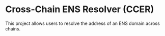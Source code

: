 # Cross-Chain ENS Resolver (CCER)

This project allows users to resolve the address of an ENS domain across chains.
